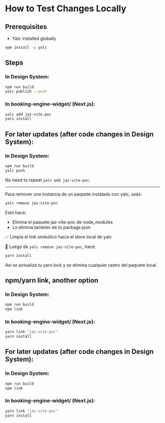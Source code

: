 # How to Test Changes Locally

## Prerequisites

- Yalc installed globally

```bash
npm install -g yalc
```

## Steps

### In Design System:

```bash
npm run build
yalc publish --push
```

### In booking-engine-widget/ (Next.js):

```bash
yalc add jaz-vite-poc
yarn install
```

## For later updates (after code changes in Design System):

### In Design System:

```bash
npm run build
yalc push
```

No need to repeat `yalc add jaz-vite-poc`.

---------

Para remover una instancia de un paquete instalado con yalc, usás:

```bash
yalc remove jaz-vite-poc
```

Esto hace:

- Elimina el paquete jaz-vite-poc de node_modules
- Lo elimina también de tu package.json

✅ Limpia el link simbólico hacia el store local de yalc

🧼 Luego de `yalc remove jaz-vite-poc`, hacé:

```bash
yarn install
```

Así se actualiza tu yarn.lock y se elimina cualquier rastro del paquete local.


## npm/yarn link, another option

### In Design System:

```bash
npm run build
npm link
```

### In booking-engine-widget/ (Next.js):

```bash
yarn link "jaz-vite-poc"
yarn install
```

## For later updates (after code changes in Design System):

### In Design System:

```bash
npm run build
npm link
```

### In booking-engine-widget/ (Next.js):

```bash
yarn link "jaz-vite-poc"
yarn install
```